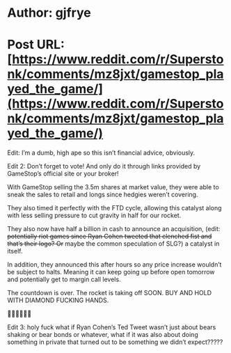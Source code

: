 # Author: gjfrye
# Post URL: [https://www.reddit.com/r/Superstonk/comments/mz8jxt/gamestop_played_the_game/](https://www.reddit.com/r/Superstonk/comments/mz8jxt/gamestop_played_the_game/)


Edit: I’m a dumb, high ape so this isn’t financial advice, obviously.

Edit 2: Don’t forget to vote! And only do it through links provided by GameStop’s official site or your broker!

With GameStop selling the 3.5m shares at market value, they were able to sneak the sales to retail and longs since hedgies weren’t covering.

They also timed it perfectly with the FTD cycle, allowing this catalyst along with less selling pressure to cut gravity in half for our rocket.

They also now have half a billion in cash to announce an acquisition, (edit: ~~potentially riot games since Ryan Cohen tweeted that clenched fist and that’s their logo? Or~~ maybe the common speculation of SLG?) a catalyst in itself.

In addition, they announced this after hours so any price increase wouldn’t be subject to halts. Meaning it can keep going up before open tomorrow and potentially get to margin call levels.

The countdown is over. The rocket is taking off SOON. BUY AND HOLD WITH DIAMOND FUCKING HANDS.

🚀🚀🚀🚀💎🙌

Edit 3: holy fuck what if Ryan Cohen’s Ted Tweet wasn’t just about bears shaking or bear bonds or whatever, what if it was also about doing something in private that turned out to be something we didn’t expect?????